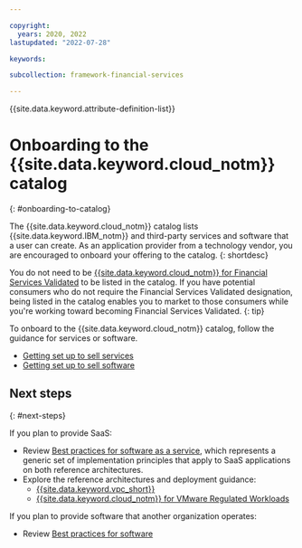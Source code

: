 ```yaml
---

copyright:
  years: 2020, 2022
lastupdated: "2022-07-28"

keywords: 

subcollection: framework-financial-services

---
```


{{site.data.keyword.attribute-definition-list}}

# Onboarding to the {{site.data.keyword.cloud_notm}} catalog
{: #onboarding-to-catalog}

The {{site.data.keyword.cloud_notm}} catalog lists {{site.data.keyword.IBM_notm}} and third-party services and software that a user can create. As an application provider from a technology vendor, you are encouraged to onboard your offering to the catalog.
{: shortdesc}

You do not need to be [{{site.data.keyword.cloud_notm}} for Financial Services Validated](/docs/allowlist/framework-financial-services?topic=framework-financial-services-about#becoming-fs-validated) to be listed in the catalog. If you have potential consumers who do not require the Financial Services Validated designation, being listed in the catalog enables you to market to those consumers while you're working toward becoming Financial Services Validated.
{: tip}

To onboard to the {{site.data.keyword.cloud_notm}} catalog, follow the guidance for services or software.

* [Getting set up to sell services](/docs/sell?topic=sell-get-started)
* [Getting set up to sell software](/docs/sell?topic=sell-sw-getting-started)

## Next steps
{: #next-steps}

If you plan to provide SaaS:

* Review [Best practices for software as a service](/docs/allowlist/framework-financial-services?topic=framework-financial-services-best-practices), which represents a generic set of implementation principles that apply to SaaS applications on both reference architectures.
* Explore the reference architectures and deployment guidance:
    * [{{site.data.keyword.vpc_short}}](/docs/allowlist/framework-financial-services?topic=framework-financial-services-vpc-architecture-about)
    * [{{site.data.keyword.cloud_notm}} for VMware Regulated Workloads](/docs/allowlist/framework-financial-services?topic=framework-financial-services-vmware-overview)

If you plan to provide software that another organization operates:

* Review [Best practices for software](/docs/allowlist/framework-financial-services?topic=framework-financial-services-best-practices-software)
